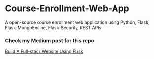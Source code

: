 # Course-Enrollment-Web-App
A open-source course enrollment web application using Python, Flask, Flask-MongoEngine, Flask-Security, REST APIs.

### Check my Medium post for this repo

[Build A Full-stack Website Using Flask](https://medium.com/@minlin-ml/build-a-full-stack-website-using-flask-6eed5c0c31d)
